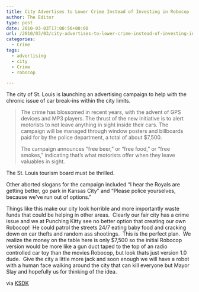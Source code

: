 ```yaml
---
title: City Advertises to Lower Crime Instead of Investing in Robocop
author: The Editor
type: post
date: 2010-03-03T17:00:56+00:00
url: /2010/03/03/city-advertises-to-lower-crime-instead-of-investing-in-robocop/
categories:
  - Crime
tags:
  - advertising
  - city
  - Crime
  - robocop

---
```

[<img class="alignright size-full wp-image-3413" title="billboard_car_theft" src="http://punchingkitty.com/wp-content/uploads/2010/03/billboard_car_theft.jpg?filter=polaroid&w=200" alt="" />][1]The city of St. Louis is launching an advertising campaign to help with the chronic issue of car break-ins within the city limits.

> The crime has blossomed in recent years, with the advent of GPS devices and MP3 players. The thrust of the new initiative is to alert motorists to not leave anything in sight inside their cars. The campaign will be managed through window posters and billboards paid for by the police department, a total of about $7,500.
> 
> The campaign announces &#8220;free beer,&#8221; or &#8220;free food,&#8221; or &#8220;free smokes,&#8221; indicating that&#8217;s what motorists offer when they leave valuables in sight.

The St. Louis tourism board must be thrilled.

Other aborted slogans for the campaign included &#8220;I hear the Royals are getting better, go park in Kansas City&#8221; and &#8220;Please police yourselves, because we&#8217;ve run out of options.&#8221;

Things like this make our city look horrible and more importantly waste funds that could be helping in other areas.  Clearly our fair city has a crime issue and we at Punching Kitty see no better option that creating our own Robocop!  He could patrol the streets 24/7 eating baby food and cracking down on car thefts and random ass shootings.  This is the perfect plan.  We realize the money on the table here is only $7,500 so the initial Robocop version would be more like a gun duct taped to the top of an radio controlled car toy than the movies Robocop, but look thats just version 1.0 dude.  Give the city a little more jack and soon enough we will have a robot with a human face walking around the city that can kill everyone but Mayor Slay and hopefully us for thinking of the idea.

via <a href="http://www.ksdk.com/news/local/story.aspx?storyid=196988" target="_blank">KSDK</a>

 [1]: http://punchingkitty.com/wp-content/uploads/2010/03/billboard_car_theft.jpg